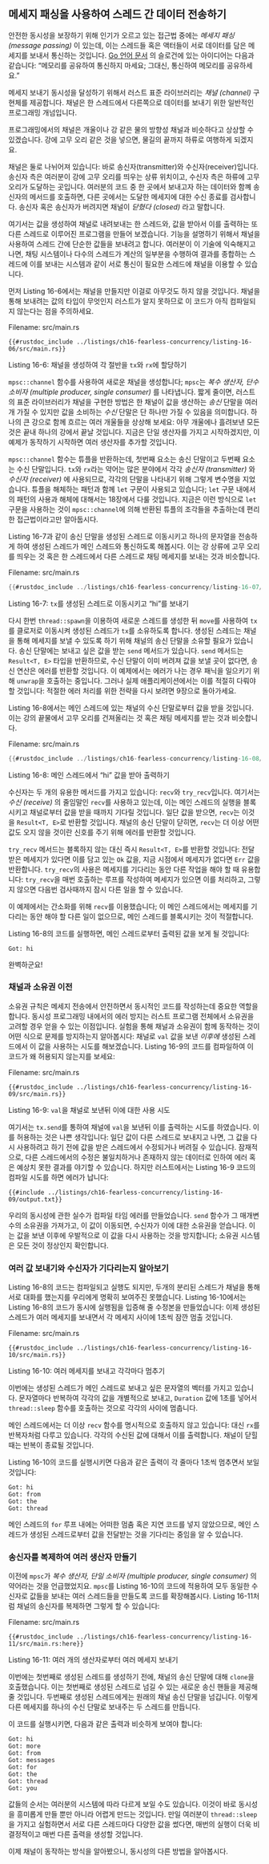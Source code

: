 ## 메세지 패싱을 사용하여 스레드 간 데이터 전송하기

안전한 동시성을 보장하기 위해 인기가 오르고 있는 접근법 중에는 *메세지 패싱 (message passing)*
이 있는데, 이는 스레드들 혹은 액터들이 서로 데이터를 담은 메세지를 보내서
통신하는 것입니다. [Go 언어 문서](https://golang.org/doc/effective_go.html#concurrency)
의 슬로건에 있는 아이디어는 다음과 같습니다: “메모리를 공유하여 통신하지
마세요; 그대신, 통신하여 메모리를 공유하세요.”

메세지 보내기 동시성을 달성하기 위해서 러스트 표준 라이브러리는 *채널 (channel)*
구현체를 제공합니다. 채널은 한 스레드에서 다른쪽으로 데이터를 보내기 위한
일반적인 프로그래밍 개넘입니다.

프로그래밍에서의 채널은 개울이나 강 같은 물의 방향성 채널과
비슷하다고 상상할 수 있겠습니다. 강에 고무 오리 같은 것을
넣으면, 물길의 끝까지 하류로 여행하게 되겠지요.

채널은 둘로 나뉘어져 있습니다: 바로 송신자(transmitter)와 수신자(receiver)입니다.
송신자 측은 여러분이 강에 고무 오리를 띄우는 상류 위치이고, 수신자
측은 하류에 고무 오리가 도달하는 곳입니다. 여러분의 코드 중 한 곳에서
보내고자 하는 데이터와 함꼐 송신자의 메서드를 호출하면, 다른 곳에서는
도달한 메세지에 대한 수신 종료를 검사합니다. 송신자 혹은 송신자가
버려지면 채널이 *닫혔다 (closed)* 라고 말합니다.

여기서는 값을 생성하여 채널로 내려보내는 한 스레드와, 값을 받아서
이를 출력하는 또다른 스레드로 이루어진 프로그램을 만들어 보겠습니다.
기능을 설명하기 위해서 채널을 사용하여 스레드 간에 단순한 값들을
보내려고 합니다. 여러분이 이 기술에 익숙해지고 나면, 채팅 시스템이나
다수의 스레드가 계산의 일부분을 수행하여 결과를 종합하는 스레드에
이를 보내는 시스템과 같이 서로 통신이 필요한 스레드에 채널을
이용할 수 있습니다.

먼저 Listing 16-6에서는 채널을 만들지만 이걸로 아무것도 하지 않을 것입니다.
채널을 통해 보내려는 값의 타입이 무엇인지 러스트가 알지 못하므로 이 코드가
아직 컴파일되지 않는다는 점을 주의하세요.

<span class="filename">Filename: src/main.rs</span>

```rust,ignore,does_not_compile
{{#rustdoc_include ../listings/ch16-fearless-concurrency/listing-16-06/src/main.rs}}
```

<span class="caption">Listing 16-6: 채널을 생성하여 각 절반을
`tx`와 `rx`에 할당하기</span>

`mpsc::channel` 함수를 사용하여 새로운 채널을 생성합니다; `mpsc`는
*복수 생산자, 단수 소비자 (multiple producer, single consumer)* 를
나타냅니다. 짧게 줄이면, 러스트의 표준 라이브러리가 채널을 구현한 방법은
한 채널이 값을 생산하는 *송신* 단말을 여러 개 가질 수 있지만 값을 소비하는
*수신* 단말은 단 하나만 가질 수 있음을 의미합니다. 하나의 큰 강으로 함께
흐르는 여러 개울들을 상상해 보세요: 아무 개울에나 흘려보낸 모든 것은 끝내 하나의
강에서 끝날 것입니다. 지금은 단일 생산자를 가지고 시작하겠지만, 이 예제가 동작하기
시작하면 여러 생산자를 추가할 것입니다.

`mpsc::channel` 함수는 튜플을 반환하는데, 첫번째 요소는 송신
단말이고 두번째 요소는 수신 단말입니다. `tx`와 `rx`라는 약어는
많은 분야에서 각각 *송신자 (transmitter)* 와 *수신자 (receiver)* 에
사용되므로, 각각의 단말을 나타내기 위해 그렇게 변수명을 지었습니다.
튜플을 해체하는 패턴과 함께 `let` 구문이 사용되고 있습니다;
`let` 구문 내에서의 패턴의 사용과 해체에 대해서는 18장에서 다룰
것입니다. 지금은 이런 방식으로 `let` 구문을 사용하는 것이
`mpsc::channel`에 의해 반환된 튜플의 조각들을 추출하는데 편리한
접근법이라고만 알아둡시다.

Listing 16-7과 같이 송신 단말을 생성된 스레드로 이동시키고 하나의
문자열을 전송하게 하여 생성된 스레드가 메인 스레드와 통신하도록
해봅시다. 이는 강 상류에 고무 오리를 띄우는 것 혹은 한 스레드에서 다른
스레드로 채팅 메세지를 보내는 것과 비슷합니다.

<span class="filename">Filename: src/main.rs</span>

```rust
{{#rustdoc_include ../listings/ch16-fearless-concurrency/listing-16-07/src/main.rs}}
```

<span class="caption">Listing 16-7: `tx`를 생성된 스레드로 이동시키고
“hi”를 보내기</span>

다시 한번 `thread::spawn`을 이용하여 새로운 스레드를 생성한 뒤 `move`를
사용하여 `tx`를 클로저로 이동시켜 생성된 스레드가 `tx`를 소유하도록 합니다.
생성된 스레드는 채널을 통해 메세지를 보낼 수 있도록 하기 위해 채널의 송신 단말을
소유할 필요가 있습니다. 송신 단말에는 보내고 싶은 값을 받는 `send` 메서드가
있습니다. `send` 메서드는 `Result<T, E>` 타입을 반환하므로, 수신 단말이
이미 버려져 값을 보낼 곳이 없다면, 송신 연산은 에러를 반환할 것입니다.
이 예제에서는 에러가 나는 경우 패닉을 일으키기 위해 `unwrap`을 호출하는
중입니다. 그러나 실제 애플리케이션에서는 이를 적절히 다뤄야 할 것입니다:
적절한 에러 처리를 위한 전략을 다시 보려면 9장으로 돌아가세요.

Listing 16-8에서는 메인 스레드에 있는 채널의 수신 단말로부터 값을
받을 것입니다. 이는 강의 끝물에서 고무 오리를 건져올리는 것 혹은 채팅
메세지를 받는 것과 비슷합니다.

<span class="filename">Filename: src/main.rs</span>

```rust
{{#rustdoc_include ../listings/ch16-fearless-concurrency/listing-16-08/src/main.rs}}
```

<span class="caption">Listing 16-8: 메인 스레드에서 “hi” 값을
받아 출력하기</span>

수신자는 두 개의 유용한 메서드를 가지고 있습니다: `recv`와 `try_recv`입니다. 여기서는
*수신 (receive)* 의 줄임말인 `recv`를 사용하고 있는데, 이는 메인 스레드의 실행을
블록시키고 채널로부터 값을 받을 때까지 기다릴 것입니다. 일단 값을 받으면, `recv`는
이것을 `Result<T, E>`로 반환할 것입니다. 채널의 송신 단말이 닫히면, `recv`는 더
이상 어떤 값도 오지 않을 것이란 신호를 주기 위해 에러를 반환할 것입니다.

`try_recv` 메서드는 블록하지 않는 대신 즉시 `Result<T, E>`를
반환할 것입니다: 전달 받은 메세지가 있다면 이를 담고 있는 `Ok` 값을,
지금 시점에서 메세지가 없다면 `Err` 값을 반환합니다. `try_recv`의
사용은 메세지를 기다리는 동안 다른 작업을 해야 할 때 유용합니다:
`try_recv`을 매번 호출하는 루프를 작성하여 메세지가 있으면 이를
처리하고, 그렇지 않으면 다음번 검사때까지 잠시 다른 일을 할 수
있습니다.

이 예제에서는 간소화를 위해 `recv`를 이용했습니다; 이 메인 스레드에서는
메세지를 기다리는 동안 해야 할 다른 일이 없으므로, 메인 스레드를 블록시키는
것이 적절합니다.

Listing 16-8의 코드를 실행하면, 메인 스레드로부터 출력된 값을 보게
될 것입니다:

<!-- Not extracting output because changes to this output aren't significant;
the changes are likely to be due to the threads running differently rather than
changes in the compiler -->

```text
Got: hi
```

완벽하군요!

### 채널과 소유권 이전

소유권 규칙은 메세지 전송에서 안전하면서 동시적인 코드를 작성하는데
중요한 역할을 합니다. 동시성 프로그래밍 내에서의 에러 방지는 러스트
프로그램 전체에서 소유권을 고려할 경우 얻을 수 있는 이점입니다. 실험을
통해 채널과 소유권이 함께 동작하는 것이 어떤 식으로 문제를 방지하는지
알아봅시다: 채널로 `val` 값을 보낸 *이후에* 생성된 스레드에서 이 값을
사용하는 시도를 해보겠습니다. Listing 16-9의 코드를 컴파일하여 이 코드가
왜 허용되지 않는지를 보세요:

<span class="filename">Filename: src/main.rs</span>

```rust,ignore,does_not_compile
{{#rustdoc_include ../listings/ch16-fearless-concurrency/listing-16-09/src/main.rs}}
```

<span class="caption">Listing 16-9: `val`을 채널로 보낸뒤
이에 대한 사용 시도</span>

여기서는 `tx.send`를 통하여 채널에 `val`을 보낸뒤 이를 출력하는 시도를
하였습니다. 이를 허용하는 것은 나쁜 생각입니다: 일단 값이 다른 스레드로 보내지고
나면, 그 값을 다시 사용하려고 하기 전에 값을 받은 스레드에서 수정되거나
버려질 수 있습니다. 잠재적으로, 다른 스레드에서의 수정은 불일치하거나 존재하지 않는
데이터로 인하여 에러 혹은 예상치 못한 결과를 야기할 수 있습니다. 하지만 러스트에서는
Listing 16-9 코드의 컴파일 시도를 하면 에러가 납니다:

```console
{{#include ../listings/ch16-fearless-concurrency/listing-16-09/output.txt}}
```

우리의 동시성에 관한 실수가 컴파일 타임 에러를 만들었습니다. `send` 함수가
그 매개변수의 소유권을 가져가고, 이 값이 이동되면, 수신자가 이에 대한
소유권을 얻습니다. 이는 값을 보낸 이후에 우발적으로 이 값을 다시 사용하는
것을 방지합니다; 소유권 시스템은 모든 것이 정상인지 확인합니다.

### 여러 값 보내기와 수신자가 기다리는지 알아보기

Listing 16-8의 코드는 컴파일되고 실행도 되지만, 두개의 분리된 스레드가
채널을 통해 서로 대화를 했는지를 우리에게 명확히 보여주진 못했습니다.
Listing 16-10에서는 Listing 16-8의 코드가 동시에 실행됨을 입증해 줄
수정본을 만들었습니다: 이제 생성된 스레드가 여러 메세지를 보내면서
각 메세지 사이에 1초씩 잠깐 멈출 것입니다.

<span class="filename">Filename: src/main.rs</span>

```rust,noplayground
{{#rustdoc_include ../listings/ch16-fearless-concurrency/listing-16-10/src/main.rs}}
```

<span class="caption">Listing 16-10: 여러 메세지를 보내고
각각마다 멈추기</span>

이번에는 생성된 스레드가 메인 스레드로 보내고 싶은 문자열의 벡터를 
가지고 있습니다. 문자열마다 반복하여 각각의 값을 개별적으로 보내고,
`Duration` 값에 1초를 넣어서 `thread::sleep` 함수를 호출하는 것으로
각각의 사이에 멈춥니다.

메인 스레드에서는 더 이상 `recv` 함수를 명시적으로 호출하지 않고 있습니다:
대신 `rx`를 반복자처럼 다루고 있습니다. 각각의 수신된 값에 대해서 이를
출력합니다. 채널이 닫힐 때는 반복이 종료될 것입니다.

Listing 16-10의 코드를 실행시키면 다음과 같은 출력이 각 줄마다 1초씩
멈추면서 보일 것입니다:

<!-- Not extracting output because changes to this output aren't significant;
the changes are likely to be due to the threads running differently rather than
changes in the compiler -->

```text
Got: hi
Got: from
Got: the
Got: thread
```

메인 스레드의 `for` 루프 내에는 어떠한 멈춤 혹은 지연 코드를 넣지 않았으므로,
메인 스레드가 생성된 스레드로부터 값을 전달받는 것을 기다리는 중임을 알 수
있습니다.

### 송신자를 복제하여 여러 생산자 만들기

이전에 `mpsc`가 *복수 생산자, 단일 소비자 (multiple producer, single consumer)*
의 약어라는 것을 언급했었지요. `mpsc`를 Listing 16-10의 코드에 적용하여 모두 동일한
수신자로 값들을 보내는 여러 스레드들을 만들도록 코드를 확장해봅시다. Listing 16-11처럼
채널의 송신자를 복제하면 그렇게 할 수 있습니다:

<span class="filename">Filename: src/main.rs</span>

```rust,noplayground
{{#rustdoc_include ../listings/ch16-fearless-concurrency/listing-16-11/src/main.rs:here}}
```

<span class="caption">Listing 16-11: 여러 개의 생산자로부터 여러 메세지
보내기</span>

이번에는 첫번째로 생성된 스레드를 생성하기 전에, 채널의 송신 단말에 대해 `clone`을
호출했습니다. 이는 첫번째로 생성된 스레드로 넘길 수 있는 새로운 송신 핸들을
제공해줄 것입니다. 두번째로 생성된 스레드에게는 원래의 채널 송신 단말을 넘깁니다.
이렇게 다른 메세지를 하나의 수신 단말로 보내주는 두 스레드를 만듭니다.

이 코드를 실행시키면, 다음과 같은 출력과 비슷하게 보여야 합니다:

<!-- Not extracting output because changes to this output aren't significant;
the changes are likely to be due to the threads running differently rather than
changes in the compiler -->

```text
Got: hi
Got: more
Got: from
Got: messages
Got: for
Got: the
Got: thread
Got: you
```

값들의 순서는 여러분의 시스템에 따라 다르게 보일 수도 있습니다. 이것이 바로
동시성을 흥미롭게 만들 뿐만 아니라 어렵게 만드는 것입니다. 만일 여러분이
`thread::sleep`을 가지고 실험하면서 서로 다른 스레드마다 다양한 값을 썼다면,
매번의 실행이 더욱 비결정적이고 매번 다른 출력을 생성할 것입니다.

이제 채널이 동작하는 방식을 알아봤으니, 동시성의 다른 방법을
알아봅시다.
